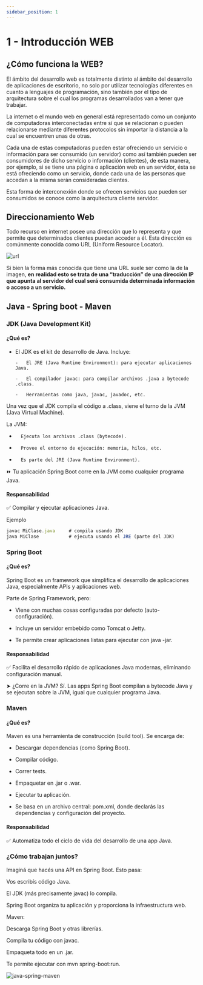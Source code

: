 ```yaml
---
sidebar_position: 1
---
```


# 1 - Introducción WEB

## ¿Cómo funciona la WEB?
El ámbito del desarrollo web es totalmente distinto al ámbito del desarrollo de aplicaciones de escritorio, no solo por utilizar tecnologías diferentes en cuanto a lenguajes de programación, sino también por el tipo de arquitectura sobre el cual los programas desarrollados van a tener que trabajar.

La internet o el mundo web en general está representado como un conjunto de computadoras interconectadas entre sí que se relacionan o pueden relacionarse mediante diferentes protocolos sin importar la distancia a la cual se encuentren unas de otras.

Cada una de estas computadoras pueden estar ofreciendo un servicio o información para ser consumido (un servidor) como así también pueden ser consumidores de dicho servicio o información (clientes), de esta manera, por ejemplo, si se tiene una página o aplicación web en un servidor, ésta se está ofreciendo como un servicio, donde cada una de las personas que accedan a la misma serán consideradas clientes. 

Esta forma de interconexión donde se ofrecen servicios que pueden ser consumidos se conoce como la arquitectura cliente servidor.


## Direccionamiento Web

Todo recurso en internet posee una dirección que lo representa y que permite que determinados clientes puedan acceder a él. Esta dirección es comúnmente conocida como URL (Uniform Resource Locator).

![url](/img/url.png)

Si bien la forma más conocida que tiene una URL suele ser como la de la imagen, **en realidad esto se trata de una “traducción” de una dirección IP que apunta al servidor del cual será consumida determinada información o acceso a un servicio.**

## Java - Spring boot - Maven

### JDK (Java Development Kit)

#### ¿Qué es?

-   El JDK es el kit de desarrollo de Java. Incluye:

        -   El JRE (Java Runtime Environment): para ejecutar aplicaciones Java.

        -   El compilador javac: para compilar archivos .java a bytecode .class.

        -   Herramientas como java, javac, javadoc, etc.


Una vez que el JDK compila el código a .class, viene el turno de la JVM (Java Virtual Machine).

La JVM:

-       Ejecuta los archivos .class (bytecode).

-       Provee el entorno de ejecución: memoria, hilos, etc.

-       Es parte del JRE (Java Runtime Environment).

⏩ Tu aplicación Spring Boot corre en la JVM como cualquier programa Java.




#### Responsabilidad

✅ Compilar y ejecutar aplicaciones Java.

 Ejemplo

```jsx title=""
javac MiClase.java     # compila usando JDK
java MiClase           # ejecuta usando el JRE (parte del JDK)


```


###  Spring Boot

#### ¿Qué es?

Spring Boot es un framework que simplifica el desarrollo de aplicaciones Java, especialmente APIs y aplicaciones web.

Parte de Spring Framework, pero:

-   Viene con muchas cosas configuradas por defecto (auto-configuración).

-   Incluye un servidor embebido como Tomcat o Jetty.

-   Te permite crear aplicaciones listas para ejecutar con java -jar.

####  Responsabilidad

✅ Facilita el desarrollo rápido de aplicaciones Java modernas, eliminando configuración manual.

➤ ¿Corre en la JVM?
Sí. Las apps Spring Boot compilan a bytecode Java y se ejecutan sobre la JVM, igual que cualquier programa Java.



### Maven


#### ¿Qué es?

Maven es una herramienta de construcción (build tool). Se encarga de:

-   Descargar dependencias (como Spring Boot).

-   Compilar código.

-   Correr tests.

-   Empaquetar en .jar o .war.

-   Ejecutar tu aplicación.

-   Se basa en un archivo central: pom.xml, donde declarás las dependencias y configuración del proyecto.

####  Responsabilidad

✅ Automatiza todo el ciclo de vida del desarrollo de una app Java.



### ¿Cómo trabajan juntos?

Imaginá que hacés una API en Spring Boot. Esto pasa:

Vos escribís código Java.

El JDK (más precisamente javac) lo compila.

Spring Boot organiza tu aplicación y proporciona la infraestructura web.

Maven:

Descarga Spring Boot y otras librerías.

Compila tu código con javac.

Empaqueta todo en un .jar.

Te permite ejecutar con mvn spring-boot:run.


![java-spring-maven](/img/java-spring-maven.png)